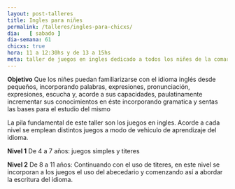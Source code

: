 ```yaml
---
layout: post-talleres
title: Ingles para niñes
permalink: /talleres/ingles-para-chicxs/
dia:   [ sabado ]
dia-semana: 61
chicxs: true
hora: 11 a 12:30hs y de 13 a 15hs
meta: taller de juegos en ingles dedicado a todos los niñes de la comarca
---
```


<b>Objetivo</b>
Que los niñes puedan familiarizarse con el idioma inglés desde pequeños, incorporando palabras, expresiones, pronunciación, expresiones, escucha y, acorde a sus capacidades, paulatinamente incrementar sus conocimientos en éste incorporando gramatica y sentas las bases para el estudio del mismo

La pila fundamental de este taller son los juegos en ingles. Acorde a cada nivel se emplean distintos juegos a modo de vehiculo de aprendizaje del idioma.

<b>Nivel 1</b>
De 4 a 7 años: juegos simples y titeres

<b>Nivel 2</b>
De 8 a 11 años: Continuando con el uso de titeres, en este nivel se incorporan a los juegos el uso del abecedario y comenzando así a abordar la escritura del idioma.